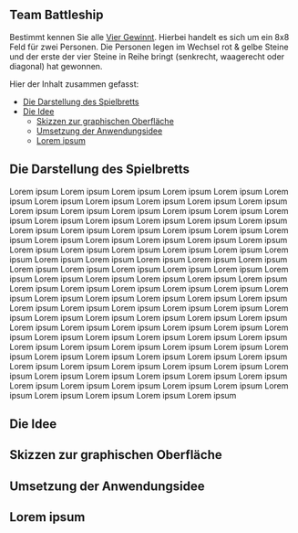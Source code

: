 ## Team Battleship
Bestimmt kennen Sie alle [Vier Gewinnt](https://de.wikipedia.org/wiki/Vier_gewinnt). Hierbei handelt es sich um ein 8x8 Feld für zwei Personen. Die Personen legen im
Wechsel rot & gelbe Steine und der erste der vier Steine in Reihe bringt (senkrecht, waagerecht oder diagonal) hat gewonnen.

Hier der Inhalt zusammen gefasst:

- [Die Darstellung des Spielbretts](#die-darstellung-des-spielbretts)
- [Die Idee](#die-idee)
  - [Skizzen zur graphischen Oberfläche](#skizze-zur-graphischen-oberfl%C3%A4che)
  - [Umsetzung der Anwendungsidee](#umsetzung-der-anwendungsidee)
  - [Lorem ipsum](#lorem-ipsum)


## Die Darstellung des Spielbretts

Lorem ipsum Lorem ipsum Lorem ipsum Lorem ipsum Lorem ipsum Lorem ipsum  Lorem ipsum Lorem ipsum Lorem ipsum Lorem ipsum Lorem ipsum Lorem ipsum Lorem ipsum Lorem ipsum Lorem ipsum
Lorem ipsum Lorem ipsum Lorem ipsum Lorem ipsum Lorem ipsum Lorem ipsum  Lorem ipsum Lorem ipsum Lorem ipsum Lorem ipsum Lorem ipsum Lorem ipsum Lorem ipsum Lorem ipsum Lorem ipsum 
Lorem ipsum Lorem ipsum Lorem ipsum Lorem ipsum Lorem ipsum Lorem ipsum  Lorem ipsum Lorem ipsum Lorem ipsum Lorem ipsum Lorem ipsum Lorem ipsum Lorem ipsum Lorem ipsum Lorem ipsum
Lorem ipsum Lorem ipsum Lorem ipsum Lorem ipsum Lorem ipsum Lorem ipsum  Lorem ipsum Lorem ipsum Lorem ipsum Lorem ipsum Lorem ipsum Lorem ipsum Lorem ipsum Lorem ipsum Lorem ipsum 
Lorem ipsum Lorem ipsum Lorem ipsum Lorem ipsum Lorem ipsum Lorem ipsum  Lorem ipsum Lorem ipsum Lorem ipsum Lorem ipsum Lorem ipsum Lorem ipsum Lorem ipsum Lorem ipsum Lorem ipsum
Lorem ipsum Lorem ipsum Lorem ipsum Lorem ipsum Lorem ipsum Lorem ipsum  Lorem ipsum Lorem ipsum Lorem ipsum Lorem ipsum Lorem ipsum Lorem ipsum Lorem ipsum Lorem ipsum Lorem ipsum 
Lorem ipsum Lorem ipsum Lorem ipsum Lorem ipsum Lorem ipsum Lorem ipsum  Lorem ipsum Lorem ipsum Lorem ipsum Lorem ipsum Lorem ipsum Lorem ipsum Lorem ipsum Lorem ipsum Lorem ipsum
Lorem ipsum Lorem ipsum Lorem ipsum Lorem ipsum Lorem ipsum Lorem ipsum  Lorem ipsum Lorem ipsum Lorem ipsum Lorem ipsum Lorem ipsum Lorem ipsum Lorem ipsum Lorem ipsum Lorem ipsum 

## Die Idee


## Skizzen zur graphischen Oberfläche


## Umsetzung der Anwendungsidee

## Lorem ipsum